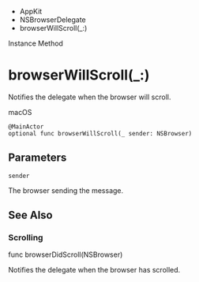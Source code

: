 

- AppKit
- NSBrowserDelegate
-  browserWillScroll(\_:) 

Instance Method

# browserWillScroll(\_:)

Notifies the delegate when the browser will scroll.

macOS

``` source
@MainActor
optional func browserWillScroll(_ sender: NSBrowser)
```

## Parameters 

`sender`  

The browser sending the message.

## See Also

### Scrolling

func browserDidScroll(NSBrowser)

Notifies the delegate when the browser has scrolled.

